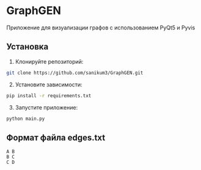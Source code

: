 # GraphGEN

Приложение для визуализации графов с использованием PyQt5 и Pyvis

## Установка

1. Клонируйте репозиторий:

```bash
git clone https://github.com/sanikum3/GraphGEN.git
```

2. Установите зависимости:

```bash
pip install -r requirements.txt
```

3. Запустите приложение:

```bash
python main.py
```

## Формат файла edges.txt

```
A B
B C
C D
```
